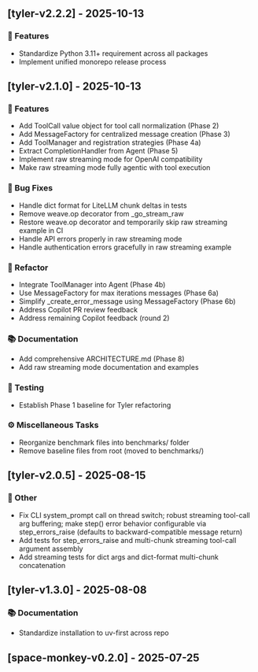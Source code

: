 ## [tyler-v2.2.2] - 2025-10-13

### 🚀 Features

- Standardize Python 3.11+ requirement across all packages
- Implement unified monorepo release process
## [tyler-v2.1.0] - 2025-10-13

### 🚀 Features

- Add ToolCall value object for tool call normalization (Phase 2)
- Add MessageFactory for centralized message creation (Phase 3)
- Add ToolManager and registration strategies (Phase 4a)
- Extract CompletionHandler from Agent (Phase 5)
- Implement raw streaming mode for OpenAI compatibility
- Make raw streaming mode fully agentic with tool execution

### 🐛 Bug Fixes

- Handle dict format for LiteLLM chunk deltas in tests
- Remove weave.op decorator from _go_stream_raw
- Restore weave.op decorator and temporarily skip raw streaming example in CI
- Handle API errors properly in raw streaming mode
- Handle authentication errors gracefully in raw streaming example

### 🚜 Refactor

- Integrate ToolManager into Agent (Phase 4b)
- Use MessageFactory for max iterations messages (Phase 6a)
- Simplify _create_error_message using MessageFactory (Phase 6b)
- Address Copilot PR review feedback
- Address remaining Copilot feedback (round 2)

### 📚 Documentation

- Add comprehensive ARCHITECTURE.md (Phase 8)
- Add raw streaming mode documentation and examples

### 🧪 Testing

- Establish Phase 1 baseline for Tyler refactoring

### ⚙️ Miscellaneous Tasks

- Reorganize benchmark files into benchmarks/ folder
- Remove baseline files from root (moved to benchmarks/)
## [tyler-v2.0.5] - 2025-08-15

### 💼 Other

- Fix CLI system_prompt call on thread switch; robust streaming tool-call arg buffering; make step() error behavior configurable via step_errors_raise (defaults to backward-compatible message return)
- Add tests for step_errors_raise and multi-chunk streaming tool-call argument assembly
- Add streaming tests for dict args and dict-format multi-chunk concatenation
## [tyler-v1.3.0] - 2025-08-08

### 📚 Documentation

- Standardize installation to uv-first across repo
## [space-monkey-v0.2.0] - 2025-07-25

